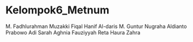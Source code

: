 # Kelompok6_Metnum
M. Fadhlurahman Muzakki
Fiqal Hanif Al-daris
M. Guntur Nugraha
Aldianto Prabowo Adi
Sarah Aghnia Fauziyyah
Reta Haura Zahra
